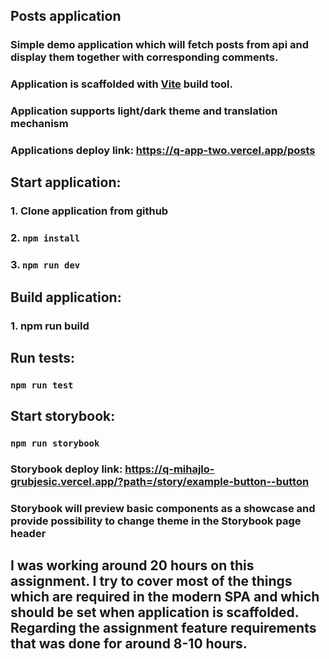 ## Posts application

### Simple demo application which will fetch posts from api and display them together with corresponding comments.

### Application is scaffolded with [Vite](https://vitejs.dev/guide/) build tool.

### Application supports light/dark theme and translation mechanism

### Applications deploy link: https://q-app-two.vercel.app/posts

## Start application:

### 1. Clone application from github

### 2. `npm install`

### 3. `npm run dev`

## Build application:

### 1. npm run build

## Run tests:

### `npm run test`

## Start storybook:

### `npm run storybook`

### Storybook deploy link: https://q-mihajlo-grubjesic.vercel.app/?path=/story/example-button--button

### Storybook will preview basic components as a showcase and provide possibility to change theme in the Storybook page header

## I was working around 20 hours on this assignment. I try to cover most of the things which are required in the modern SPA and which should be set when application is scaffolded. Regarding the assignment feature requirements that was done for around 8-10 hours.
